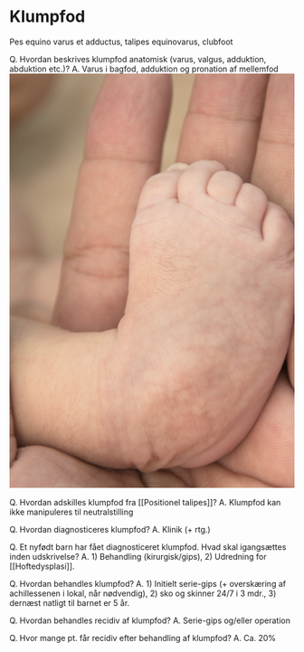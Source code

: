 # Klumpfod
Pes equino varus et adductus, talipes equinovarus, clubfoot

Q. Hvordan beskrives klumpfod anatomisk (varus, valgus, adduktion, abduktion etc.)?
A. Varus i bagfod, adduktion og pronation af mellemfod
![](BearImages/DBB18B77-2E5B-456D-B31F-45077F5C47B7-71605-0000A3D6BA932AC1/5D78B1FE-4A4A-4615-B7B6-C5480151ED86.png)

Q. Hvordan adskilles klumpfod fra [[Positionel talipes]]?
A. Klumpfod kan ikke manipuleres til neutralstilling

Q. Hvordan diagnosticeres klumpfod?
A. Klinik (+ rtg.)

Q. Et nyfødt barn har fået diagnosticeret klumpfod. Hvad skal igangsættes inden udskrivelse?
A. 1) Behandling (kirurgisk/gips), 2) Udredning for [[Hoftedysplasi]].

Q. Hvordan behandles klumpfod?
A. 1) Initielt serie-gips (+ overskæring af achillessenen i lokal, når nødvendig), 2) sko og skinner 24/7 i 3 mdr., 3) dernæst natligt til barnet er 5 år.

Q. Hvordan behandles recidiv af klumpfod?
A. Serie-gips og/eller operation

Q. Hvor mange pt. får recidiv efter behandling af klumpfod?
A. Ca. 20%



<!-- #anki/tag/med/Orto #anki/deck/Medicine #anki/tag/med/Pediatrics -->

<!-- {BearID:0E525416-3F84-4F96-8DD5-89B72CC8ED99-71605-0000A3C3C50A0C76} -->
